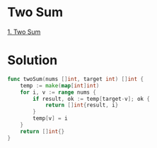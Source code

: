 # Two Sum

[1. Two Sum](https://leetcode.com/problems/two-sum/description/)


# Solution

```go
func twoSum(nums []int, target int) []int {
    temp := make(map[int]int)
    for i, v := range nums {
        if result, ok := temp[target-v]; ok {
            return []int{result, i}
        }
        temp[v] = i
    }
    return []int{}
}
```
